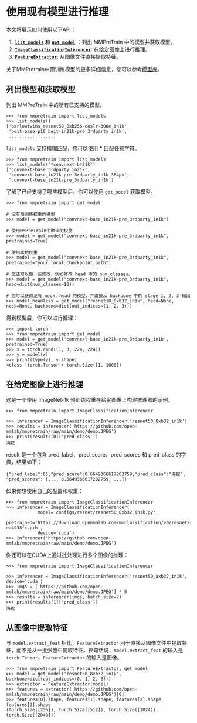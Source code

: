 # 使用现有模型进行推理

本文将展示如何使用以下API：

1. [**`list_models`**](mmpretrain.apis.list_models) 和 [**`get_model`**](mmpretrain.apis.get_model) ：列出 MMPreTrain 中的模型并获取模型。
2. [**`ImageClassificationInferencer`**](mmpretrain.apis.ImageClassificationInferencer): 在给定图像上进行推理。
3. [**`FeatureExtractor`**](mmpretrain.apis.FeatureExtractor): 从图像文件直接提取特征。

关于MMPretrain中预训练模型的更多详细信息，您可以参考[模型库](../modelzoo_statistics.md)。

## 列出模型和获取模型

列出 MMPreTrain 中的所有已支持的模型。

```
>>> from mmpretrain import list_models
>>> list_models()
['barlowtwins_resnet50_8xb256-coslr-300e_in1k',
 'beit-base-p16_beit-in21k-pre_3rdparty_in1k',
 .................]
```

`list_models` 支持模糊匹配，您可以使用 **\*** 匹配任意字符。

```
>>> from mmpretrain import list_models
>>> list_models("*convnext-b*21k")
['convnext-base_3rdparty_in21k',
 'convnext-base_in21k-pre-3rdparty_in1k-384px',
 'convnext-base_in21k-pre_3rdparty_in1k']
```

了解了已经支持了哪些模型后，你可以使用 `get_model` 获取模型。

```
>>> from mmpretrain import get_model

# 没有预训练权重的模型
>>> model = get_model("convnext-base_in21k-pre_3rdparty_in1k")

# 使用MMPreTrain中默认的权重
>>> model = get_model("convnext-base_in21k-pre_3rdparty_in1k", pretrained=True)

# 使用本地权重
>>> model = get_model("convnext-base_in21k-pre_3rdparty_in1k", pretrained="your_local_checkpoint_path")

# 您还可以做一些修改，例如修改 head 中的 num_classes。
>>> model = get_model("convnext-base_in21k-pre_3rdparty_in1k", head=dict(num_classes=10))

# 您可以获得没有 neck，head 的模型，并直接从 backbone 中的 stage 1, 2, 3 输出
>>> model_headless = get_model("resnet18_8xb32_in1k", head=None, neck=None, backbone=dict(out_indices=(1, 2, 3)))
```

得到模型后，你可以进行推理：

```
>>> import torch
>>> from mmpretrain import get_model
>>> model = get_model('convnext-base_in21k-pre_3rdparty_in1k', pretrained=True)
>>> x = torch.rand((1, 3, 224, 224))
>>> y = model(x)
>>> print(type(y), y.shape)
<class 'torch.Tensor'> torch.Size([1, 1000])
```

## 在给定图像上进行推理

这是一个使用 ImageNet-1k 预训练权重在给定图像上构建推理器的示例。

```
>>> from mmpretrain import ImageClassificationInferencer

>>> inferencer = ImageClassificationInferencer('resnet50_8xb32_in1k')
>>> results = inferencer('https://github.com/open-mmlab/mmpretrain/raw/main/demo/demo.JPEG')
>>> print(results[0]['pred_class'])
海蛇
```

result 是一个包含 pred_label、pred_score、pred_scores 和 pred_class 的字典，结果如下：

```{text}
{"pred_label":65,"pred_score":0.6649366617202759,"pred_class":"海蛇", "pred_scores": [..., 0.6649366617202759, ...]}
```

如果你想使用自己的配置和权重：

```
>>> from mmpretrain import ImageClassificationInferencer
>>> inferencer = ImageClassificationInferencer(
            model='configs/resnet/resnet50_8xb32_in1k.py',
            pretrained='https://download.openmmlab.com/mmclassification/v0/resnet/resnet50_8xb32_in1k_20210831-ea4938fc.pth',
            device='cuda')
>>> inferencer('https://github.com/open-mmlab/mmpretrain/raw/main/demo/demo.JPEG')
```

你还可以在CUDA上通过批处理进行多个图像的推理：

```{python}
>>> from mmpretrain import ImageClassificationInferencer

>>> inferencer = ImageClassificationInferencer('resnet50_8xb32_in1k', device='cuda')
>>> imgs = ['https://github.com/open-mmlab/mmpretrain/raw/main/demo/demo.JPEG'] * 5
>>> results = inferencer(imgs, batch_size=2)
>>> print(results[1]['pred_class'])
海蛇
```

## 从图像中提取特征

与 `model.extract_feat` 相比，`FeatureExtractor` 用于直接从图像文件中提取特征，而不是从一批张量中提取特征。换句话说，`model.extract_feat` 的输入是 `torch.Tensor`，`FeatureExtractor` 的输入是图像。

```
>>> from mmpretrain import FeatureExtractor, get_model
>>> model = get_model('resnet50_8xb32_in1k', backbone=dict(out_indices=(0, 1, 2, 3)))
>>> extractor = FeatureExtractor(model)
>>> features = extractor('https://github.com/open-mmlab/mmpretrain/raw/main/demo/demo.JPEG')[0]
>>> features[0].shape, features[1].shape, features[2].shape, features[3].shape
(torch.Size([256]), torch.Size([512]), torch.Size([1024]), torch.Size([2048]))
```
